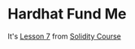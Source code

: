 # Hardhat Fund Me

It's [Lesson 7](https://github.com/PatrickAlphaC/hardhat-fund-me-fcc) from [Solidity Course](https://github.com/smartcontractkit/full-blockchain-solidity-course-js)
